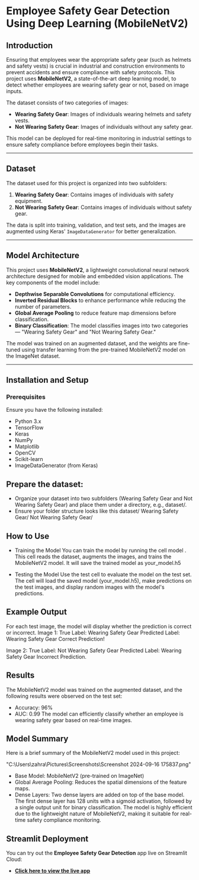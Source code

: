# Employee Safety Gear Detection Using Deep Learning (MobileNetV2)

## Introduction

Ensuring that employees wear the appropriate safety gear (such as helmets and safety vests) is crucial in industrial and construction environments to prevent accidents and ensure compliance with safety protocols. This project uses **MobileNetV2**, a state-of-the-art deep learning model, to detect whether employees are wearing safety gear or not, based on image inputs.

The dataset consists of two categories of images:
- **Wearing Safety Gear**: Images of individuals wearing helmets and safety vests.
- **Not Wearing Safety Gear**: Images of individuals without any safety gear.

This model can be deployed for real-time monitoring in industrial settings to ensure safety compliance before employees begin their tasks.

---

## Dataset

The dataset used for this project is organized into two subfolders:
1. **Wearing Safety Gear**: Contains images of individuals with safety equipment.
2. **Not Wearing Safety Gear**: Contains images of individuals without safety gear.

The data is split into training, validation, and test sets, and the images are augmented using Keras' `ImageDataGenerator` for better generalization.

---

## Model Architecture

This project uses **MobileNetV2**, a lightweight convolutional neural network architecture designed for mobile and embedded vision applications. The key components of the model include:

- **Depthwise Separable Convolutions** for computational efficiency.
- **Inverted Residual Blocks** to enhance performance while reducing the number of parameters.
- **Global Average Pooling** to reduce feature map dimensions before classification.
- **Binary Classification**: The model classifies images into two categories — "Wearing Safety Gear" and "Not Wearing Safety Gear."

The model was trained on an augmented dataset, and the weights are fine-tuned using transfer learning from the pre-trained MobileNetV2 model on the ImageNet dataset.

---

## Installation and Setup

### Prerequisites

Ensure you have the following installed:
- Python 3.x
- TensorFlow
- Keras
- NumPy
- Matplotlib
- OpenCV
- Scikit-learn
- ImageDataGenerator (from Keras)

## Prepare the dataset:
- Organize your dataset into two subfolders (Wearing Safety Gear and Not Wearing Safety Gear) and place them under a directory, e.g., dataset/.
- Ensure your folder structure looks like this
dataset/
  Wearing Safety Gear/
  Not Wearing Safety Gear/

## How to Use
- Training the Model
You can train the model by running the cell model . This cell reads the dataset, augments the images, and trains the MobileNetV2 model. It will save the trained model as your_model.h5

- Testing the Model
Use the test cell to evaluate the model on the test set. The cell will load the saved model (your_model.h5), make predictions on the test images, and display random images with the model's predictions.

## Example Output
For each test image, the model will display whether the prediction is correct or incorrect.
Image 1:
True Label: Wearing Safety Gear
Predicted Label: Wearing Safety Gear
Correct Prediction!

Image 2:
True Label: Not Wearing Safety Gear
Predicted Label: Wearing Safety Gear
Incorrect Prediction.

## Results
The MobileNetV2 model was trained on the augmented dataset, and the following results were observed on the test set:
- Accuracy: 96%
- AUC: 0.99 
The model can efficiently classify whether an employee is wearing safety gear based on real-time images.

## Model Summary

Here is a brief summary of the MobileNetV2 model used in this project:


"C:\\Users\\zahra\\Pictures\\Screenshots\\Screenshot 2024-09-16 175837.png" 

- Base Model: MobileNetV2 (pre-trained on ImageNet)
- Global Average Pooling: Reduces the spatial dimensions of the feature maps.
- Dense Layers: Two dense layers are added on top of the base model. The first dense layer has 128 units with a sigmoid activation, followed by a single output unit for binary classification.
The model is highly efficient due to the lightweight nature of MobileNetV2, making it suitable for real-time safety compliance monitoring.

## Streamlit Deployment

You can try out the **Employee Safety Gear Detection** app live on Streamlit Cloud:

- **[Click here to view the live app](https://safety-gear-detections.streamlit.app/)**



